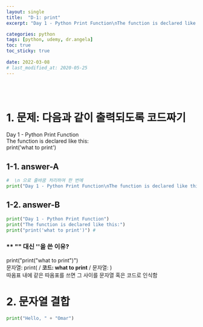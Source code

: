 ```yaml
---
layout: single
title:  "D-1: print"
excerpt: "Day 1 - Python Print Function\nThe function is declared like this:\nprint("

categories: python
tags: [python, udemy, dr.angela]
toc: true
toc_sticky: true
 
date: 2022-03-08
# last_modified_at: 2020-05-25
---
```


<br>
<br>

# 1. 문제: 다음과 같이 출력되도록 코드짜기

 Day 1 - Python Print Function <br>
 The function is declared like this: <br>
 print('what to print')

## 1-1. answer-A
```python
#  \n 으로 줄바꿈 처리하여 한 번에
print("Day 1 - Python Print Function\nThe function is declared like this:\nprint('what to print')")
```

## 1-2. answer-B
```python
print("Day 1 - Python Print Function")
print("The function is declared like this:")
print("print('what to print')") #
```

### ** "" 대신 ''을 쓴 이유?
print("print("what to print")") <br>
문자열: print( / <b>코드: what to print</b> / 문자열: ) <br>
따옴표 내에 같은 따옴표를 쓰면 그 사이를 문자열 혹은 코드로 인식함


# 2. 문자열 결합
```python
print("Hello, " + "Omar")
```


<!-- ```python
``` -->


